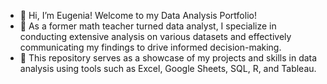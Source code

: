 - 👋 Hi, I’m Eugenia! Welcome to my Data Analysis Portfolio! 
- 👀 As a former math teacher turned data analyst, I specialize in conducting extensive analysis on various datasets and effectively communicating my findings to drive informed decision-making.
- 🌱 This repository serves as a showcase of my projects and skills in data analysis using tools such as Excel, Google Sheets, SQL, R, and Tableau.
